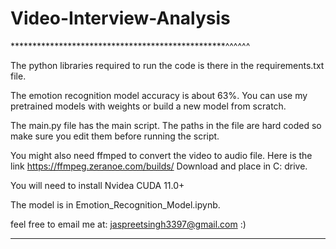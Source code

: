 # Video-Interview-Analysis

*************************************************^^^^^^

The python libraries required to run the code is there
in the requirements.txt file.

The emotion recognition model accuracy is about 63%. You
can use my pretrained models with weights or build a new 
model from scratch.

The main.py file has the main script. The paths in the file
are hard coded so make sure you edit them before running the
script.

You might also need ffmped to convert the video to audio file.
Here is the link https://ffmpeg.zeranoe.com/builds/ 
Download and place in C: drive.

You will need to install Nvidea CUDA 11.0+

The model is in Emotion_Recognition_Model.ipynb.

feel free to email me at: jaspreetsingh3397@gmail.com :)

******************************************************
